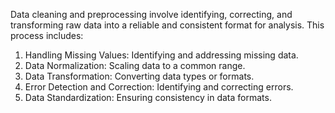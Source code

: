 Data cleaning and preprocessing involve identifying, correcting, and transforming raw data into a reliable and consistent format for analysis. This process includes:

1. Handling Missing Values: Identifying and addressing missing data.
2. Data Normalization: Scaling data to a common range.
3. Data Transformation: Converting data types or formats.
4. Error Detection and Correction: Identifying and correcting errors.
5. Data Standardization: Ensuring consistency in data formats.
